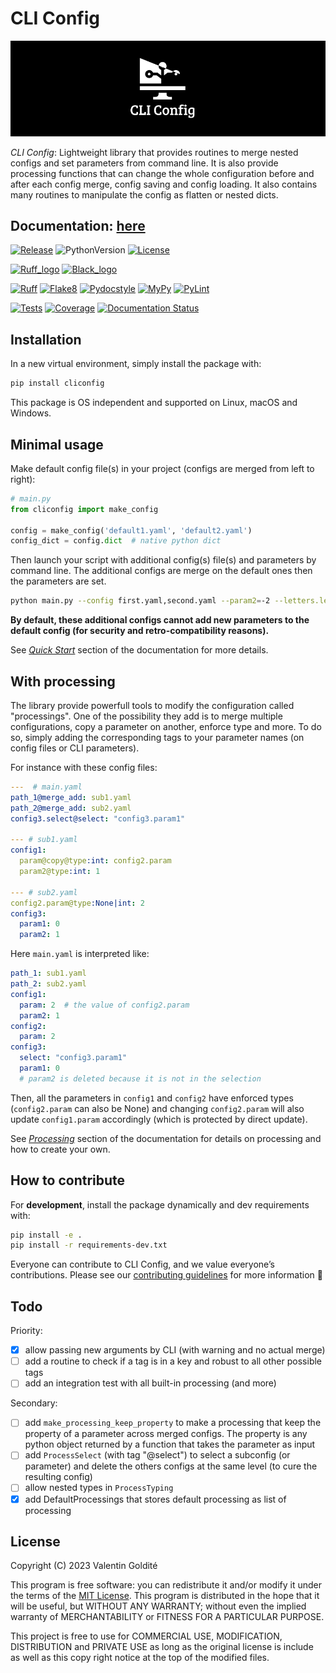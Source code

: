 # CLI Config

</p>
<p align="center">
  <img src="https://raw.githubusercontent.com/valentingol/cliconfig/main/docs/_static/logo_extend.png" />
</p>

*CLI Config*: Lightweight library that provides routines to merge nested configs
and set parameters from command line. It is also provide processing functions
that can change the whole configuration before and after each config merge, config
saving and config loading. It also contains many routines to manipulate the config as
flatten or nested dicts.

## Documentation: [here](https://cliconfig.readthedocs.io/en/stable)

[![Release](https://img.shields.io/github/v/tag/valentingol/cliconfig?label=Pypi&logo=pypi&logoColor=yellow)](https://pypi.org/project/cliconfig/)
![PythonVersion](https://img.shields.io/badge/Python-3.7%20%7E%203.11-informational)
[![License](https://img.shields.io/github/license/valentingol/cliconfig?color=999)](https://stringfixer.com/fr/MIT_license)

[![Ruff_logo](https://img.shields.io/endpoint?url=https://raw.githubusercontent.com/charliermarsh/ruff/main/assets/badge/v1.json)](https://github.com/charliermarsh/ruff)
[![Black_logo](https://img.shields.io/badge/code%20style-black-000000.svg)](https://github.com/psf/black)

[![Ruff](https://github.com/valentingol/cliconfig/actions/workflows/ruff.yaml/badge.svg)](https://github.com/valentingol/cliconfig/actions/workflows/ruff.yaml)
[![Flake8](https://github.com/valentingol/cliconfig/actions/workflows/flake.yaml/badge.svg)](https://github.com/valentingol/cliconfig/actions/workflows/flake.yaml)
[![Pydocstyle](https://github.com/valentingol/cliconfig/actions/workflows/pydocstyle.yaml/badge.svg)](https://github.com/valentingol/cliconfig/actions/workflows/pydocstyle.yaml)
[![MyPy](https://github.com/valentingol/cliconfig/actions/workflows/mypy.yaml/badge.svg)](https://github.com/valentingol/cliconfig/actions/workflows/mypy.yaml)
[![PyLint](https://img.shields.io/endpoint?url=https://gist.githubusercontent.com/valentingol/ab12676c87f0eaa715bef0f8ad31a604/raw/cliconfig_pylint.json)](https://github.com/valentingol/cliconfig/actions/workflows/pylint.yaml)

[![Tests](https://github.com/valentingol/cliconfig/actions/workflows/tests.yaml/badge.svg)](https://github.com/valentingol/cliconfig/actions/workflows/tests.yaml)
[![Coverage](https://img.shields.io/endpoint?url=https://gist.githubusercontent.com/valentingol/098e9c7c53be88779ee52ef2f2bc8803/raw/cliconfig_tests.json)](https://github.com/valentingol/cliconfig/actions/workflows/tests.yaml)
[![Documentation Status](https://readthedocs.org/projects/cliconfig/badge/?version=latest)](https://cliconfig.readthedocs.io/en/latest/?badge=latest)

## Installation

In a new virtual environment, simply install the package with:

```bash
pip install cliconfig
```

This package is OS independent and supported on Linux, macOS and Windows.

## Minimal usage

Make default config file(s) in your project (configs are merged from left to right):

```python
# main.py
from cliconfig import make_config

config = make_config('default1.yaml', 'default2.yaml')
config_dict = config.dict  # native python dict
```

Then launch your script with additional config(s) file(s) and parameters by command line.
The additional configs are merge on the default ones then the parameters are set.

```bash
python main.py --config first.yaml,second.yaml --param2=-2 --letters.letter2='B'
```

**By default, these additional configs cannot add new parameters to the default config
(for security and retro-compatibility reasons).**

See [*Quick Start*](https://cliconfig.readthedocs.io/en/stable/quick_start.html) section
of the documentation for more details.

## With processing

The library provide powerfull tools to modify the configuration called "processings".
One of the possibility they add is to merge multiple configurations,
copy a parameter on another, enforce type and more. To do so, simply adding the
corresponding tags to your parameter names (on config files or CLI parameters).

For instance with these config files:

```yaml
---  # main.yaml
path_1@merge_add: sub1.yaml
path_2@merge_add: sub2.yaml
config3.select@select: "config3.param1"

--- # sub1.yaml
config1:
  param@copy@type:int: config2.param
  param2@type:int: 1

--- # sub2.yaml
config2.param@type:None|int: 2
config3:
  param1: 0
  param2: 1
```

Here `main.yaml` is interpreted like:

```yaml
path_1: sub1.yaml
path_2: sub2.yaml
config1:
  param: 2  # the value of config2.param
  param2: 1
config2:
  param: 2
config3:
  select: "config3.param1"
  param1: 0
  # param2 is deleted because it is not in the selection
```

Then, all the parameters in `config1` and `config2` have enforced types
(`config2.param` can also be None) and changing `config2.param` will also update
`config1.param` accordingly (which is protected by direct update).

See [*Processing*](https://cliconfig.readthedocs.io/en/stable/processing.html) section
of the documentation for details on processing and how to create your own.

## How to contribute

For **development**, install the package dynamically and dev requirements with:

```bash
pip install -e .
pip install -r requirements-dev.txt
```

Everyone can contribute to CLI Config, and we value everyone’s contributions.
Please see our [contributing guidelines](CONTRIBUTING.md) for more information 🤗

## Todo

Priority:

* [x] allow passing new arguments by CLI (with warning and no actual merge)
* [ ] add a routine to check if a tag is in a key and robust to all other
  possible tags
* [ ] add an integration test with all built-in processing (and more)

Secondary:

* [ ] add `make_processing_keep_property` to make a processing that keep the
  property of a parameter across merged configs. The property is any python object
  returned by a function that takes the parameter as input
* [ ] add `ProcessSelect` (with tag "@select") to select a subconfig (or parameter)
  and delete the others configs at the same level (to cure the resulting config)
* [ ] allow nested types in `ProcessTyping`
* [x] add DefaultProcessings that stores default processing as list of processing

## License

Copyright (C) 2023  Valentin Goldité

This program is free software: you can redistribute it and/or modify it under the
terms of the [MIT License](LICENSE). This program is distributed in the hope that
it will be useful, but WITHOUT ANY WARRANTY; without even the implied warranty of
MERCHANTABILITY or FITNESS FOR A PARTICULAR PURPOSE.

This project is free to use for COMMERCIAL USE, MODIFICATION, DISTRIBUTION and
PRIVATE USE as long as the original license is include as well as this copy
right notice at the top of the modified files.
